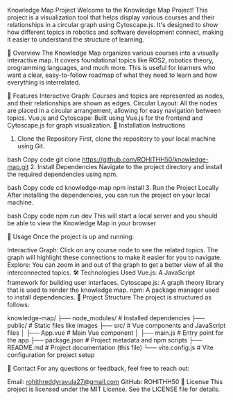 Knowledge Map Project
Welcome to the Knowledge Map Project! This project is a visualization tool that helps display various courses and their relationships in a circular graph using Cytoscape.js. It's designed to show how different topics in robotics and software development connect, making it easier to understand the structure of learning.

📝 Overview
The Knowledge Map organizes various courses into a visually interactive map. It covers foundational topics like ROS2, robotics theory, programming languages, and much more. This is useful for learners who want a clear, easy-to-follow roadmap of what they need to learn and how everything is interrelated.

🚀 Features
Interactive Graph: Courses and topics are represented as nodes, and their relationships are shown as edges.
Circular Layout: All the nodes are placed in a circular arrangement, allowing for easy navigation between topics.
Vue.js and Cytoscape: Built using Vue.js for the frontend and Cytoscape.js for graph visualization.
🔧 Installation Instructions
1. Clone the Repository
First, clone the repository to your local machine using Git.

bash
Copy code
git clone https://github.com/ROHITHH50/knowledge-map.git
2. Install Dependencies
Navigate to the project directory and install the required dependencies using npm.

bash
Copy code
cd knowledge-map
npm install
3. Run the Project Locally
After installing the dependencies, you can run the project on your local machine.

bash
Copy code
npm run dev
This will start a local server and you should be able to view the Knowledge Map in your browser

📄 Usage
Once the project is up and running:

Interactive Graph: Click on any course node to see the related topics. The graph will highlight these connections to make it easier for you to navigate.
Explore: You can zoom in and out of the graph to get a better view of all the interconnected topics.
🛠️ Technologies Used
Vue.js: A JavaScript framework for building user interfaces.
Cytoscape.js: A graph theory library that is used to render the knowledge map.
npm: A package manager used to install dependencies.
📂 Project Structure
The project is structured as follows:

 
knowledge-map/
├── node_modules/       # Installed dependencies
├── public/             # Static files like images
├── src/                # Vue components and JavaScript files
│   ├── App.vue         # Main Vue component
│   ├── main.js         # Entry point for the app
├── package.json        # Project metadata and npm scripts
├── README.md           # Project documentation (this file)
└── vite.config.js      # Vite configuration for project setup

📧 Contact
For any questions or feedback, feel free to reach out:

Email: rohithreddyravula27@gmail.com
GitHub: ROHITHH50
📝 License
This project is licensed under the MIT License. See the LICENSE file for details.
